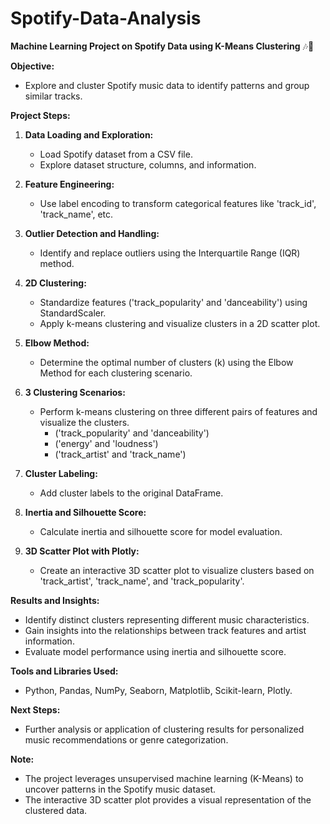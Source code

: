# Spotify-Data-Analysis

**Machine Learning Project on Spotify Data using K-Means Clustering** 🎶🤖

**Objective:**
- Explore and cluster Spotify music data to identify patterns and group similar tracks.

**Project Steps:**

1. **Data Loading and Exploration:**
   - Load Spotify dataset from a CSV file.
   - Explore dataset structure, columns, and information.

2. **Feature Engineering:**
   - Use label encoding to transform categorical features like 'track_id', 'track_name', etc.

3. **Outlier Detection and Handling:**
   - Identify and replace outliers using the Interquartile Range (IQR) method.

4. **2D Clustering:**
   - Standardize features ('track_popularity' and 'danceability') using StandardScaler.
   - Apply k-means clustering and visualize clusters in a 2D scatter plot.

5. **Elbow Method:**
   - Determine the optimal number of clusters (k) using the Elbow Method for each clustering scenario.

6. **3 Clustering Scenarios:**
   - Perform k-means clustering on three different pairs of features and visualize the clusters.
     - ('track_popularity' and 'danceability')
     - ('energy' and 'loudness')
     - ('track_artist' and 'track_name')

7. **Cluster Labeling:**
   - Add cluster labels to the original DataFrame.

8. **Inertia and Silhouette Score:**
   - Calculate inertia and silhouette score for model evaluation.

9. **3D Scatter Plot with Plotly:**
   - Create an interactive 3D scatter plot to visualize clusters based on 'track_artist', 'track_name', and 'track_popularity'.

**Results and Insights:**
- Identify distinct clusters representing different music characteristics.
- Gain insights into the relationships between track features and artist information.
- Evaluate model performance using inertia and silhouette score.

**Tools and Libraries Used:**
- Python, Pandas, NumPy, Seaborn, Matplotlib, Scikit-learn, Plotly.

**Next Steps:**
- Further analysis or application of clustering results for personalized music recommendations or genre categorization.

**Note:**
- The project leverages unsupervised machine learning (K-Means) to uncover patterns in the Spotify music dataset.
- The interactive 3D scatter plot provides a visual representation of the clustered data.
